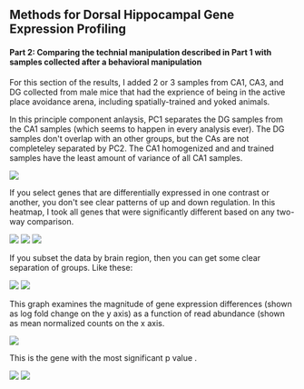 Methods for Dorsal Hippocampal Gene Expression Profiling
--------------------------------------------------------

#### Part 2: Comparing the technial manipulation described in Part 1 with samples collected after a behavioral manipulation

For this section of the results, I added 2 or 3 samples from CA1, CA3, and DG collected from male mice that had the exprience of being in the active place avoidance arena, including spatially-trained and yoked animals. 

In this principle component anlaysis, PC1 separates the DG samples from the CA1 samples (which seems to happen in every analysis ever). The DG samples don't overlap with an other groups, but the CAs are not completeley separated by PC2. The CA1 homogenized and and trained samples have the least amount of variance of all CA1 samples. 

![](../figures/allregions_allgroups/PCA-2.png)

If you select genes that are differentially expressed in one contrast or another, you don't see clear patterns of up and down regulation. In this heatmap, I took all genes that were significantly different based on any two-way comparison. 

![](../figures/allregions_allgroups/Heatmap100DEgenes-3.png)
![](../figures/allregions_allgroups/Heatmap100DEgenes-1.png)
![](../figures/allregions_allgroups/Heatmap100DEgenes-2.png)

If you subset the data by brain region, then you can get some clear separation of groups. Like these:

![](../figures/CA3_hdccy/Heatmap100DEgenes-2.png)
![](../figures/CA1_hdccy/Heatmap100DEgenes-2.png)



This graph examines the magnitude of gene expression differences (shown as log fold change on the y axis) as a function of read abundance (shown as mean normalized counts on the x axis.

![](../figures/allregions_allgroups/DifferentialGeneExpressionAnalysis-1.png)


This is the gene with the most significant p value .

![](../figures/allregions_allgroups/DifferentialGeneExpressionAnalysis-2.png)
![](../figures/allregions_allgroups/DifferentialGeneExpressionAnalysis-3.png)

